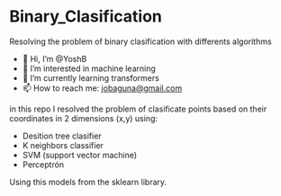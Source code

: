 # Binary_Clasification
Resolving the problem of binary clasification with differents algorithms

- 👋 Hi, I’m @YoshB
- 👀 I’m interested in machine learning
- 🌱 I’m currently learning transformers
- 📫 How to reach me: jobaguna@gmail.com

in this repo I resolved the problem of clasificate points based on their coordinates in 2 dimensions (x,y) using:
- Desition tree clasifier
- K neighbors classifier
- SVM (support vector machine)
- Perceptrón

Using this models from the sklearn library.
